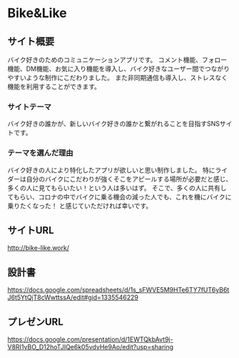 # Bike&Like

## サイト概要
バイク好きのためのコミュニケーションアプリです。
コメント機能、フォロー機能、DM機能、お気に入り機能を導入し、バイク好きなユーザー間でつながりやすいような制作にこだわりました。
また非同期通信も導入し、ストレスなく機能を利用することができます。

### サイトテーマ
バイク好きの誰かが、新しいバイク好きの誰かと繋がれることを目指すSNSサイトです。

### テーマを選んだ理由
バイク好きの人により特化したアプリが欲しいと思い制作しました。
特にライダーは自分のバイクにこだわりが強くそこをアピールする場所が必要だと感じ、多くの人に見てもらいたい！という人は多いはず。
そこで、多くの人に共有してもらい、コロナの中でバイクに乗る機会の減った人でも、これを機にバイクに乗りたくなった！
と感じていただければ幸いです。

## サイトURL
http://bike-like.work/

## 設計書
https://docs.google.com/spreadsheets/d/1s_sFWVE5M9HTe6TY7fUT6yB6tJ6t5YtQjT8cWwttssA/edit#gid=1335546229

## プレゼンURL
https://docs.google.com/presentation/d/1EWTQkbAvt9j-V8RI1yBO_D12hoTJIQe6k05vdvHe9Ao/edit?usp=sharing
